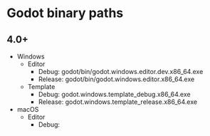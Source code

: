 # Godot binary paths
## 4.0+
* Windows
    * Editor
        * Debug: godot/bin/godot.windows.editor.dev.x86_64.exe
        * Release: godot/bin/godot.windows.editor.x86_64.exe
    * Template
        * Debug: godot.windows.template_debug.x86_64.exe
        * Release: godot.windows.template_release.x86_64.exe
* macOS
    * Editor
        * Debug: 